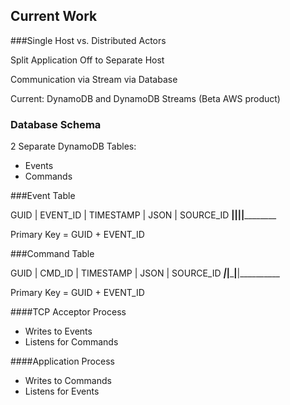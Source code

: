 ## Current Work


###Single Host vs. Distributed Actors

Split Application Off to Separate Host

Communication via Stream via Database

Current: DynamoDB and DynamoDB Streams (Beta AWS product)


### Database Schema

2 Separate DynamoDB Tables: 
  * Events
  * Commands


###Event Table

GUID  | EVENT_ID |  TIMESTAMP | JSON | SOURCE_ID
______|__________|____________|______|__________

Primary Key = GUID + EVENT_ID


###Command Table

GUID | CMD_ID  | TIMESTAMP | JSON | SOURCE_ID
_____|_________|___________|______|__________

Primary Key = GUID + EVENT_ID


####TCP Acceptor Process
  * Writes to Events
  * Listens for Commands


####Application Process
  * Writes to Commands
  * Listens for Events
